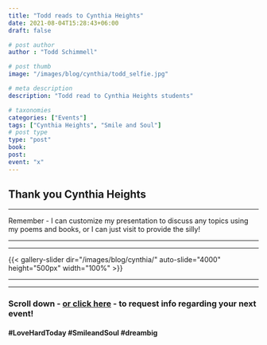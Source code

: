 ```yaml
---
title: "Todd reads to Cynthia Heights"
date: 2021-08-04T15:28:43+06:00
draft: false

# post author
author : "Todd Schimmell"

# post thumb
image: "/images/blog/cynthia/todd_selfie.jpg"

# meta description
description: "Todd read to Cynthia Heights students"

# taxonomies
categories: ["Events"]
tags: ["Cynthia Heights", "Smile and Soul"]
# post type
type: "post"
book:
post:
event: "x"
---
```


## Thank you Cynthia Heights
***
Remember - I can customize my presentation to discuss any topics using my poems and books, or I can just visit to provide the silly!
***
***
{{< gallery-slider dir="/images/blog/cynthia/" auto-slide="4000" height="500px" width="100%" >}}
***
***
### Scroll down - [or click here](/#footer) - to request info regarding your next event!



#### #LoveHardToday #SmileandSoul #dreambig

